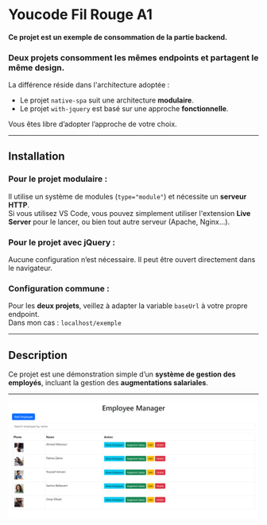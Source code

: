 # Youcode Fil Rouge A1

#### Ce projet est un exemple de consommation de la partie backend.

### Deux projets consomment les mêmes endpoints et partagent le même design.

La différence réside dans l'architecture adoptée :

- Le projet `native-spa` suit une architecture **modulaire**.
- Le projet `with-jquery` est basé sur une approche **fonctionnelle**.

Vous êtes libre d’adopter l’approche de votre choix.

---

## Installation

### Pour le projet modulaire :

Il utilise un système de modules (`type="module"`) et nécessite un **serveur HTTP**.  
Si vous utilisez VS Code, vous pouvez simplement utiliser l'extension **Live Server** pour le lancer, ou bien tout autre serveur (Apache, Nginx...).

### Pour le projet avec jQuery :

Aucune configuration n’est nécessaire. Il peut être ouvert directement dans le navigateur.

### Configuration commune :

Pour les **deux projets**, veillez à adapter la variable `baseUrl` à votre propre endpoint.  
Dans mon cas : `localhost/exemple`

---

## Description

Ce projet est une démonstration simple d’un **système de gestion des employés**, incluant la gestion des **augmentations salariales**.

---

![Exemple Projet](/screenshots/1.png)
